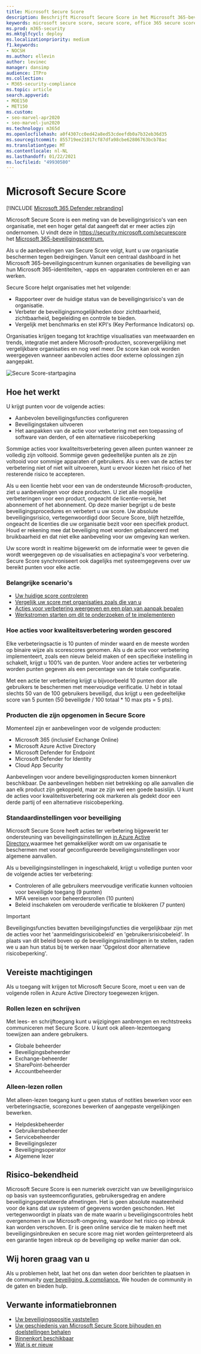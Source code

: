 ```yaml
---
title: Microsoft Secure Score
description: Beschrijft Microsoft Secure Score in het Microsoft 365-beveiligingscentrum, hoe u het beveiligingsbeleid verbetert en wat beveiligingsbeheerders kunnen verwachten.
keywords: microsoft secure score, secure score, office 365 secure score, microsoft-beveiligingsscore, Microsoft 365-beveiligingscentrum, acties voor verbetering
ms.prod: m365-security
ms.mktglfcycl: deploy
ms.localizationpriority: medium
f1.keywords:
- NOCSH
ms.author: ellevin
author: levinec
manager: dansimp
audience: ITPro
ms.collection:
- M365-security-compliance
ms.topic: article
search.appverid:
- MOE150
- MET150
ms.custom:
- seo-marvel-apr2020
- seo-marvel-jun2020
ms.technology: m365d
ms.openlocfilehash: a0f4307cc0ed42a8ed53cdeefdb0a7b32eb36d35
ms.sourcegitcommit: 855719ee21017cf87dfa98cbe62806763bcb78ac
ms.translationtype: MT
ms.contentlocale: nl-NL
ms.lasthandoff: 01/22/2021
ms.locfileid: "49930580"
---
```

# <a name="microsoft-secure-score"></a>Microsoft Secure Score

[!INCLUDE [Microsoft 365 Defender rebranding](../includes/microsoft-defender.md)]

Microsoft Secure Score is een meting van de beveiligingsrisico's van een organisatie, met een hoger getal dat aangeeft dat er meer acties zijn ondernomen. U vindt deze in https://security.microsoft.com/securescore het [Microsoft 365-beveiligingscentrum.](overview-security-center.md)

Als u de aanbevelingen van Secure Score volgt, kunt u uw organisatie beschermen tegen bedreigingen. Vanuit een centraal dashboard in het Microsoft 365-beveiligingscentrum kunnen organisaties de beveiliging van hun Microsoft 365-identiteiten, -apps en -apparaten controleren en er aan werken.

Secure Score helpt organisaties met het volgende:  

* Rapporteer over de huidige status van de beveiligingsrisico's van de organisatie.
* Verbeter de beveiligingsmogelijkheden door zichtbaarheid, zichtbaarheid, begeleiding en controle te bieden.  
* Vergelijk met benchmarks en stel KPI's (Key Performance Indicators) op.

Organisaties krijgen toegang tot krachtige visualisaties van meetwaarden en trends, integratie met andere Microsoft-producten, scorevergelijking met vergelijkbare organisaties en nog veel meer. De score kan ook worden weergegeven wanneer aanbevolen acties door externe oplossingen zijn aangepakt.

![Secure Score-startpagina](../../media/secure-score/secure-score-homepage-new.png)

## <a name="how-it-works"></a>Hoe het werkt

U krijgt punten voor de volgende acties:

- Aanbevolen beveiligingsfuncties configureren
- Beveiligingstaken uitvoeren
- Het aanpakken van de actie voor verbetering met een toepassing of software van derden, of een alternatieve risicobeperking

Sommige acties voor kwaliteitsverbetering geven alleen punten wanneer ze volledig zijn voltooid. Sommige geven gedeeltelijke punten als ze zijn voltooid voor sommige apparaten of gebruikers. Als u een van de acties ter verbetering niet of niet wilt uitvoeren, kunt u ervoor kiezen het risico of het resterende risico te accepteren.

Als u een licentie hebt voor een van de ondersteunde Microsoft-producten, ziet u aanbevelingen voor deze producten. U ziet alle mogelijke verbeteringen voor een product, ongeacht de licentie-versie, het abonnement of het abonnement. Op deze manier begrijpt u de beste beveiligingsprocedures en verbetert u uw score. Uw absolute beveiligingsrisico, vertegenwoordigd door Secure Score, blijft hetzelfde, ongeacht de licenties die uw organisatie bezit voor een specifiek product. Houd er rekening mee dat beveiliging moet worden gebalanceerd met bruikbaarheid en dat niet elke aanbeveling voor uw omgeving kan werken.

Uw score wordt in realtime bijgewerkt om de informatie weer te geven die wordt weergegeven op de visualisaties en actiepagina's voor verbetering. Secure Score synchroniseert ook dagelijks met systeemgegevens over uw bereikt punten voor elke actie.

### <a name="key-scenarios"></a>Belangrijke scenario's

- [Uw huidige score controleren](microsoft-secure-score-improvement-actions.md#check-your-current-score)
- [Vergelijk uw score met organisaties zoals die van u](microsoft-secure-score-history-metrics-trends.md#compare-your-score-to-organizations-like-yours)
- [Acties voor verbetering weergeven en een plan van aanpak bepalen](microsoft-secure-score-improvement-actions.md#take-action-to-improve-your-score)
- [Werkstromen starten om dit te onderzoeken of te implementeren](microsoft-secure-score-improvement-actions.md#view-improvement-action-details)

### <a name="how-improvement-actions-are-scored"></a>Hoe acties voor kwaliteitsverbetering worden gescored

Elke verbeteringsactie is 10 punten of minder waard en de meeste worden op binaire wijze als scorescores genomen. Als u de actie voor verbetering implementeert, zoals een nieuw beleid maken of een specifieke instelling in schakelt, krijgt u 100% van de punten. Voor andere acties ter verbetering worden punten gegeven als een percentage van de totale configuratie.

Met een actie ter verbetering krijgt u bijvoorbeeld 10 punten door alle gebruikers te beschermen met meervoudige verificatie. U hebt in totaal slechts 50 van de 100 gebruikers beveiligd, dus krijgt u een gedeeltelijke score van 5 punten (50 beveiligde / 100 totaal * 10 max pts = 5 pts).

### <a name="products-included-in-secure-score"></a>Producten die zijn opgenomen in Secure Score

Momenteel zijn er aanbevelingen voor de volgende producten:

- Microsoft 365 (inclusief Exchange Online)
- Microsoft Azure Active Directory
- Microsoft Defender for Endpoint
- Microsoft Defender for Identity
- Cloud App Security

Aanbevelingen voor andere beveiligingsproducten komen binnenkort beschikbaar. De aanbevelingen hebben niet betrekking op alle aanvallen die aan elk product zijn gekoppeld, maar ze zijn wel een goede basislijn. U kunt de acties voor kwaliteitsverbetering ook markeren als gedekt door een derde partij of een alternatieve risicobeperking.

### <a name="security-defaults"></a>Standaardinstellingen voor beveiliging

Microsoft Secure Score heeft acties ter verbetering bijgewerkt ter ondersteuning van beveiligingsinstellingen [in Azure Active Directory,](https://docs.microsoft.com/azure/active-directory/fundamentals/concept-fundamentals-security-defaults)waarmee het gemakkelijker wordt om uw organisatie te beschermen met vooraf geconfigureerde beveiligingsinstellingen voor algemene aanvallen.

Als u beveiligingsinstellingen in ingeschakeld, krijgt u volledige punten voor de volgende acties ter verbetering:

- Controleren of alle gebruikers meervoudige verificatie kunnen voltooien voor beveiligde toegang (9 punten)
- MFA vereisen voor beheerdersrollen (10 punten)
- Beleid inschakelen om verouderde verificatie te blokkeren (7 punten)

>[!IMPORTANT]
>Beveiligingsfuncties bevatten beveiligingsfuncties die vergelijkbaar zijn met de acties voor het 'aanmeldingsrisicobeleid' en 'gebruikersrisicobeleid'. In plaats van dit beleid boven op de beveiligingsinstellingen in te stellen, raden we u aan hun status bij te werken naar 'Opgelost door alternatieve risicobeperking'.

## <a name="required-permissions"></a>Vereiste machtigingen

Als u toegang wilt krijgen tot Microsoft Secure Score, moet u een van de volgende rollen in Azure Active Directory toegewezen krijgen.

### <a name="read-and-write-roles"></a>Rollen lezen en schrijven

Met lees- en schrijftoegang kunt u wijzigingen aanbrengen en rechtstreeks communiceren met Secure Score. U kunt ook alleen-lezentoegang toewijzen aan andere gebruikers.

* Globale beheerder
* Beveiligingsbeheerder
* Exchange-beheerder
* SharePoint-beheerder
* Accountbeheerder

### <a name="read-only-roles"></a>Alleen-lezen rollen

Met alleen-lezen toegang kunt u geen status of notities bewerken voor een verbeteringsactie, scorezones bewerken of aangepaste vergelijkingen bewerken.

* Helpdeskbeheerder
* Gebruikersbeheerder
* Servicebeheerder
* Beveiligingslezer
* Beveiligingsoperator
* Algemene lezer

## <a name="risk-awareness"></a>Risico-bekendheid

Microsoft Secure Score is een numeriek overzicht van uw beveiligingsrisico op basis van systeemconfiguraties, gebruikersgedrag en andere beveiligingsgerelateerde afmetingen. Het is geen absolute maateenheid voor de kans dat uw systeem of gegevens worden geschonden. Het vertegenwoordigt in plaats van de mate waarin u beveiligingscontroles hebt overgenomen in uw Microsoft-omgeving, waardoor het risico op inbreuk kan worden verschoven. Er is geen online service die te maken heeft met beveiligingsinbreuken en secure score mag niet worden geïnterpreteerd als een garantie tegen inbreuk op de beveiliging op welke manier dan ook.

## <a name="we-want-to-hear-from-you"></a>Wij horen graag van u

Als u problemen hebt, laat het ons dan weten door berichten te plaatsen in de community [over beveiliging, & compliance.](https://techcommunity.microsoft.com/t5/Security-Privacy-Compliance/bd-p/security_privacy) We houden de community in de gaten en bieden hulp.

## <a name="related-resources"></a>Verwante informatiebronnen

- [Uw beveiligingspositie vaststellen](microsoft-secure-score-improvement-actions.md)
- [Uw geschiedenis van Microsoft Secure Score bijhouden en doelstellingen behalen](microsoft-secure-score-history-metrics-trends.md)
- [Binnenkort beschikbaar](microsoft-secure-score-whats-coming.md)
- [Wat is er nieuw](microsoft-secure-score-whats-new.md)

